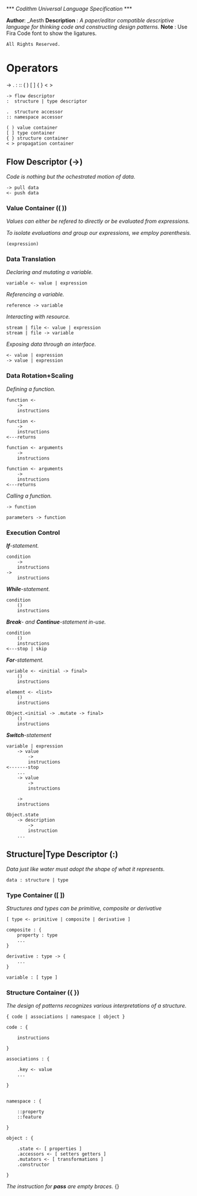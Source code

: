 
*** _Codithm Universal Language Specification_ ***

**Author**:        _Aesth
**Description** :  *A paper/editor compatible descriptive language for thinking code and constructing design patterns.*
**Note** :         Use Fira Code font to show the ligatures.

    All Rights Reserved.


# Operators
-> . : :: ( ) [ ] { } < >

    -> flow descriptor
    :  structure | type descriptor 

    .  structure accessor
    :: namespace accessor

    ( ) value container
    [ ] type container 
    { } structure container
    < > propagation container

## Flow Descriptor (->)
*Code is nothing but the ochestrated motion of data.*
    
    -> pull data 
    <- push data

### Value Container (( ))
*Values can either be refered to directly or be evaluated from expressions.*

*To isolate evaluations and group our expressions, we employ parenthesis.*

    (expression)
    
### Data Translation
*Declaring and mutating a variable.*

    variable <- value | expression

*Referencing a variable.*

    reference -> variable

*Interacting with resource.*

    stream | file <- value | expression
    stream | file -> variable

*Exposing data through an interface.*

    <- value | expression 
    -> value | expression 

### Data Rotation+Scaling 
*Defining a function.*

    function <-
        ->
        instructions

    function <-
        ->
        instructions
    <---returns

    function <- arguments
        ->
        instructions

    function <- arguments
        ->
        instructions
    <---returns

*Calling a function.*

    -> function

    parameters -> function 

### Execution Control
*__If__-statement.*

    condition
        ->
        instructions
    ->
        instructions

*__While__-statement.*

    condition
        ()
        instructions

_**Break**- and **Continue**-statement in-use._

    condition
        ()
        instructions
    <---stop | skip

*__For__-statement.*

    variable <- <initial -> final>
        ()
        instructions

    element <- <list>
        ()
        instructions

    Object.<initial -> .mutate -> final>
        ()
        instructions

*__Switch__-statement*

    variable | expression
        -> value
            ->
            instructions
    <-------stop
        ...
        -> value
            ->
            instructions

        ->
        instructions

    Object.state
        -> description
            ->
            instruction
        ...

## Structure|Type Descriptor (:)
*Data just like water must adopt the shape of what it represents.*

    data : structure | type

### Type Container ([ ])
*Structures and types can be primitive, composite or derivative*

    [ type <- primitive | composite | derivative ]

    composite : {
        property : type
        ...
    }

    derivative : type -> {
        ...
    }

    variable : [ type ]

### Structure Container ({ })
*The design of patterns recognizes various interpretations of a structure.*

    { code | associations | namespace | object }  

    code : {

        instructions

    }

    associations : {

        .key <- value
        ...

    }


    namespace : {

        ::property
        ::feature

    }

    object : {

        .state <- [ properties ]
        .accessors <- [ setters getters ]
        .mutators <- [ transformations ]
        .constructor

    }

*The instruction for __pass__ are empty braces.*
    {}  



